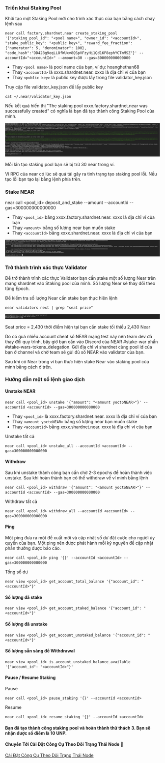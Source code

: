 ### Triển khai Staking Pool

Khởi tạo một Staking Pool mới cho trình xác thực của bạn bằng cách chạy lệnh sau
```
near call factory.shardnet.near create_staking_pool '{"staking_pool_id": "<pool name>", "owner_id": "<accountId>", "stake_public_key": "<public key>", "reward_fee_fraction": {"numerator": 5, "denominator": 100}, "code_hash":"DD428g9eqLL8fWUxv8QSpVFzyHi1Qd16P8ephYCTmMSZ"}' --accountId="<accountId>" --amount=30 --gas=300000000000000
```

* Thay ```<pool name>``` là pool name của bạn, ví dụ: hoanghethan68
* Thay ```<accountId>``` là xxxx.shardnet.near. xxxx là địa chỉ ví của bạn
* Thay ```<public key>``` là public key được lấy trong file validator_key.json

Truy cập file validator_key.json để lấy public key
```
cat ~/.near/validator_key.json
```
  
Nếu kết quả hiển thị "The staking pool xxxx.factory.shardnet.near was successfully created" có nghĩa là bạn đã tạo thành công Staking Pool của mình.
  
![img](./images/Staking-near-01.png)

Mỗi lần tạo staking pool bạn sẽ bị trừ 30 near trong ví.
  
Vì RPC của near có lúc sẽ quá tải gây ra tình trạng tạo staking pool lỗi. Nếu tạo lỗi bạn tạo lại bằng lệnh phía trên.

### Stake NEAR

near call <pool_id> deposit_and_stake --amount <amount> --accountId <accountId> --gas=300000000000000

* Thay ```<pool_id>``` bằng xxxx.factory.shardnet.near. xxxx là địa chỉ ví của bạn
* Thay ```<amount>``` bằng số lượng near bạn muốn stake
* Thay ```<accountId>``` bằng xxxx.shardnet.near. xxxx là địa chỉ ví của bạn
  
![img](./images/Staking-near-02.png)
  
### Trở thành trình xác thực Validator
  
Để trở thành trình xác thực Validator bạn cần stake một số lượng Near trên mạng shardnet vào Staking pool của mình. Số lượng Near sẽ thay đổi theo từng Epoch.

Để kiểm tra số lượng Near cần stake bạn thực hiên lệnh
  
```
near validators next | grep "seat price"
```

![img](./images/Staking-near-03.png)
  
Seat price = 2,430 thời điểm hiện tại bạn cần stake tối thiểu 2,430 Near

Do có quá nhiều account cheat số NEAR mạng test này nên team dev đã thay đổi quy trình, bây giờ bạn cần vào Discord của NEAR #stake-war phần #stake-wars-tokens_delegation. Gửi địa chỉ ví shardnet cùng pool id của bạn ở channel và chờ team sẽ gửi đủ số NEAR vào validator của bạn.
  
Sau khi có Near trong ví bạn thực hiện stake Near vào staking pool của mình bằng cách ở trên. 

### Hướng dẫn một số lệnh giao dịch

#### Unstake NEAR
  
```
near call <pool_id> unstake '{"amount": "<amount yoctoNEAR>"}' --accountId <accountId> --gas=300000000000000
```
* Thay ```<pool_id>``` là xxxx.factory.shardnet.near. xxxx là địa chỉ ví của bạn
* Thay ```<amount yoctoNEAR>``` bằng số lượng near bạn muốn stake
* Thay ```<accountId>``` bằng xxxx.shardnet.near. xxxx là địa chỉ ví của bạn
 
Unstake tất cả
```
near call <pool_id> unstake_all --accountId <accountId> --gas=300000000000000
```

#### Withdraw

Sau khi unstake thành công bạn cần chờ 2-3 epochs để hoàn thành việc unstake. Sau khi hoàn thành bạn có thể withdraw về ví mình bằng lệnh
```
near call <pool_id> withdraw '{"amount": "<amount yoctoNEAR>"}' --accountId <accountId> --gas=300000000000000
```

Withdraw tất cả

```
near call <pool_id> withdraw_all --accountId <accountId> --gas=300000000000000
```

#### Ping
  
Một ping đưa ra một đề xuất mới và cập nhật số dư đặt cược cho người ủy quyền của bạn. Một ping nên được phát hành mỗi kỷ nguyên để cập nhật phần thưởng được báo cáo.

```
near call <pool_id> ping '{}' --accountId <accountId> --gas=300000000000000
```

Tổng số dư
  
```
near view <pool_id> get_account_total_balance '{"account_id": "<accountId>"}'
```
  
#### Số lượng đã stake

```
near view <pool_id> get_account_staked_balance '{"account_id": "<accountId>"}'
```

#### Số lượng đã unstake
  
```
near view <pool_id> get_account_unstaked_balance '{"account_id": "<accountId>"}'
```

#### Số lượng sẵn sàng để Withdrawal
  
```
near view <pool_id> is_account_unstaked_balance_available '{"account_id": "<accountId>"}'
```
  
#### Pause / Resume Staking

Pause
```
near call <pool_id> pause_staking '{}' --accountId <accountId>
```
Resume
```
near call <pool_id> resume_staking '{}' --accountId <accountId>
```

#### Bạn đã tạo thành công staking pool và hoàn thành thử thách 3. Bạn sẽ nhận được số điểm là 10 UNP.

#### Chuyển Tới Cài Đặt Công Cụ Theo Dõi Trạng Thái Node 🚀
[Cài Đặt Công Cụ Theo Dõi Trạng Thái Node](./04-Cai-Dat-Cong-Cu-Theo-Doi-Trang-Thai-Node.md)
